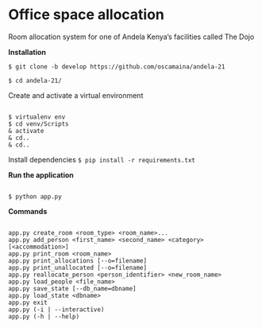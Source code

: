 # Office space allocation

Room allocation system for one of Andela Kenya’s facilities called The Dojo

**Installation**

`$ git clone -b develop https://github.com/oscamaina/andela-21`

`$ cd andela-21/`

Create and activate a virtual environment

```

$ virtualenv env
$ cd venv/Scripts
& activate
& cd..
& cd..

```

Install dependencies
`$ pip install -r requirements.txt`

**Run the application**
```

$ python app.py

```

**Commands**
```

app.py create_room <room_type> <room_name>...
app.py add_person <first_name> <second_name> <category> [<accommodation>]
app.py print_room <room_name>
app.py print_allocations [--o=filename]
app.py print_unallocated [--o=filename]
app.py reallocate_person <person_identifier> <new_room_name>
app.py load_people <file_name>
app.py save_state [--db_name=dbname]
app.py load_state <dbname>
app.py exit
app.py (-i | --interactive)
app.py (-h | --help)

```
